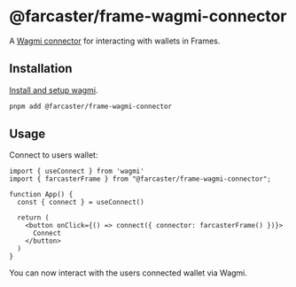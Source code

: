 # @farcaster/frame-wagmi-connector

A [Wagmi connector](https://wagmi.sh/) for interacting with wallets in Frames.


## Installation

[Install and setup wagmi](https://wagmi.sh/react/getting-started#manual-installation).

```bash
pnpm add @farcaster/frame-wagmi-connector
```

## Usage

Connect to users wallet:

```
import { useConnect } from 'wagmi'
import { farcasterFrame } from "@farcaster/frame-wagmi-connector";

function App() {
  const { connect } = useConnect()

  return (
    <button onClick={() => connect({ connector: farcasterFrame() })}>
      Connect
    </button>
  )
}
```

You can now interact with the users connected wallet via Wagmi.
